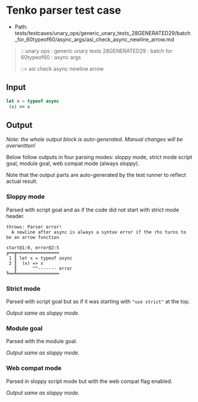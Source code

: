 # Tenko parser test case

- Path: tests/testcases/unary_ops/generic_unary_tests_28GENERATED29/batch_for_60typeof60/async_args/asi_check_async_newline_arrow.md

> :: unary ops : generic unary tests 28GENERATED29 : batch for 60typeof60 : async args
>
> ::> asi check async newline arrow

## Input

`````js
let x = typeof async 
 (x) => x
`````

## Output

_Note: the whole output block is auto-generated. Manual changes will be overwritten!_

Below follow outputs in four parsing modes: sloppy mode, strict mode script goal, module goal, web compat mode (always sloppy).

Note that the output parts are auto-generated by the test runner to reflect actual result.

### Sloppy mode

Parsed with script goal and as if the code did not start with strict mode header.

`````
throws: Parser error!
  A newline after async is always a syntax error if the rhs turns to be an arrow function

start@1:0, error@2:5
╔══╦════════════════
 1 ║ let x = typeof async
 2 ║  (x) => x
   ║      ^^------- error
╚══╩════════════════

`````

### Strict mode

Parsed with script goal but as if it was starting with `"use strict"` at the top.

_Output same as sloppy mode._

### Module goal

Parsed with the module goal.

_Output same as sloppy mode._

### Web compat mode

Parsed in sloppy script mode but with the web compat flag enabled.

_Output same as sloppy mode._
